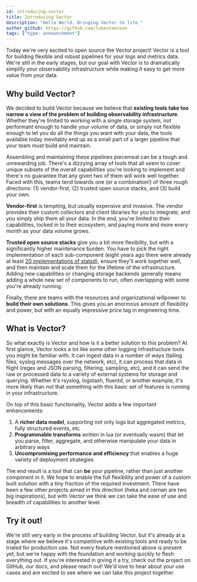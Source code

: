 ```yaml
---
id: introducing-vector
title: Introducing Vector
description: "Hello World. Bringing Vector to life."
author_github: https://github.com/lukesteensen
tags: ["type: announcement"]
---
```


Today we're very excited to open source the Vector project! Vector is a tool for building flexible and robust pipelines for your logs and metrics data. We're still in the early stages, but our goal with Vector is to dramatically simplify your observability infrastructure while making it easy to get more value from your data.

<!--truncate-->

## Why build Vector?

We decided to build Vector because we believe that **existing tools take too narrow a view of the problem of building observability infrastructure**. Whether they're limited to working with a single storage system, not performant enough to handle your volume of data, or simply not flexible enough to let you do all the things you want with your data, the tools available today inevitably end up as a small part of a larger pipeline that your team must build and maintain.

Assembling and maintaining these pipelines piecemeal can be a tough and unrewarding job. There's a dizzying array of tools that all seem to cover unique subsets of the overall capabilities you're looking to implement and there's no guarantee that any given two of them will work well together. Faced with this, teams tend towards one (or a combination!) of three rough directions: (1) vendor-first, (2) trusted open source stacks, and (3) build your own.

**Vendor-first** is tempting, but usually expensive and invasive. The vendor provides their custom collectors and client libraries for you to integrate, and you simply ship them all your data. In the end, you're limited to their capabilities, locked in to their ecosystem, and paying more and more every month as your data volume grows.

**Trusted open source stacks** give you a bit more flexibility, but with a significantly higher maintenance burden. You have to pick the right implementation of each sub-component (eight years ago there were already at least [20 implementations of statsd](http://www.joemiller.me/2011/09/21/list-of-statsd-server-implementations/)), ensure they'll work together well, and then maintain and scale them for the lifetime of the infrastructure. Adding new capabilities or changing storage backends generally means adding a whole new set of components to run, often overlapping with some you're already running.

Finally, there are teams with the resources and organizational willpower to **build their own solutions**. This gives you an enormous amount of flexibility and power, but with an equally impressive price tag in engineering time.

## What is Vector?

So what exactly is Vector and how is it a better solution to this problem? At first glance, Vector looks a lot like some other logging infrastructure tools you might be familiar with. It can ingest data in a number of ways (tailing files, syslog messages over the network, etc), it can process that data in flight (regex and JSON parsing, filtering, sampling, etc), and it can send the raw or processed data to a variety of external systems for storage and querying. Whether it's rsyslog, logstash, fluentd, or another example, it's more likely than not that something with this basic set of features is running in your infrastructure.

On top of this basic functionality, Vector adds a few important enhancements:

1. A **richer data model**, supporting not only logs but aggregated metrics, fully structured events, etc
2. **Programmable transforms** written in lua (or eventually wasm) that let you parse, filter, aggregate, and otherwise manipulate your data in arbitrary ways
3. **Uncompromising performance and efficiency** that enables a huge variety of deployment strategies

The end result is a tool that can **be** your pipeline, rather than just another component in it. We hope to enable the full flexibility and power of a custom built solution with a tiny fraction of the required investment. There have been a few other projects aimed in this direction (heka and cernan are two big inspirations), but with Vector we think we can take the ease of use and breadth of capabilities to another level.

## Try it out!

We're still very early in the process of building Vector, but it's already at a stage where we believe it's competitive with existing tools and ready to be trialed for production use. Not every feature mentioned above is present yet, but we're happy with the foundation and working quickly to flesh everything out. If you're interested in giving it a try, check out the project on GitHub, our docs, and please reach out! We'd love to hear about your use cases and are excited to see where we can take this project together.



